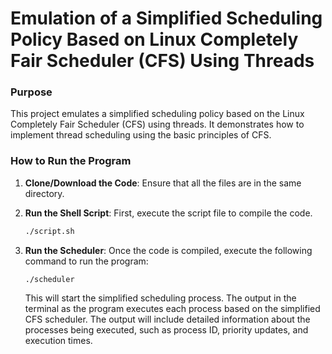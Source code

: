 # Emulation of a Simplified Scheduling Policy Based on Linux Completely Fair Scheduler (CFS) Using Threads

### Purpose

This project emulates a simplified scheduling policy based on the Linux Completely Fair Scheduler (CFS) using threads. It demonstrates how to implement thread scheduling using the basic principles of CFS.

### How to Run the Program

1.  **Clone/Download the Code**: Ensure that all the files are in the same directory.

2.  **Run the Shell Script**: First, execute the script file to compile the code.

    ```bash
    ./script.sh

    ```

3.  **Run the Scheduler**: Once the code is compiled, execute the following command to run the program:

    ```
    ./scheduler
    ```

    This will start the simplified scheduling process. The output in the terminal as the program executes each process based on the simplified CFS scheduler. The output will include detailed information about the processes being executed, such as process ID, priority updates, and execution times.
